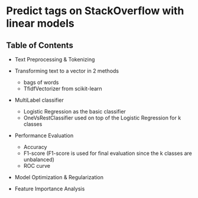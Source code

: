 # Predict tags on StackOverflow with linear models

## Table of Contents
* Text Preprocessing & Tokenizing


* Transforming text to a vector in 2 methods
	* bags of words
	* TfidfVectorizer from scikit-learn


* MultiLabel classifier
	* Logistic Regression as the basic classifier
	* OneVsRestClassifier used on top of the Logistic Regression for k classes


* Performance Evaluation
	* Accuracy
	* F1-score (F1-score is used for final evaluation since the k classes are unbalanced)
	* ROC curve


* Model Optimization & Regularization


* Feature Importance Analysis


